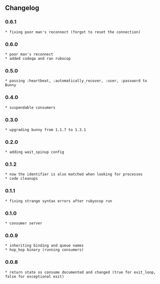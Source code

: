 ## Changelog
### 0.6.1
    * fixing poor man's reconnect (forgot to reset the connection)
### 0.6.0
    * poor man's reconnect
    * added codeqa and ran rubocop
### 0.5.0
    * passing :heartbeat, :automatically_recover, :user, :password to Bunny
### 0.4.0
    * suspendable consumers
### 0.3.0
    * upgrading bunny from 1.1.7 to 1.3.1
### 0.2.0
    * adding wait_spinup config
### 0.1.2
    * now the identifier is also matched when looking for processes
    * code cleanups
### 0.1.1
    * fixing strange syntax errors after rubyocop run
### 0.1.0 
    * consumer server
### 0.0.9
    * inheriting binding and queue names
    * hop_hop binary (running consumers)
### 0.0.8
    * return state os consume documented and changed (true for exit_loop, false for exceptional exit)
